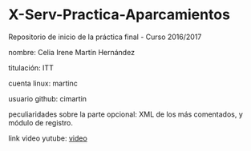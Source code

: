 # X-Serv-Practica-Aparcamientos
Repositorio de inicio de la práctica final - Curso 2016/2017

nombre: Celia Irene Martín Hernández 

titulación: ITT

cuenta linux: martinc

usuario github: cimartin

peculiaridades sobre la parte opcional: XML de los más comentados, y módulo de registro.

link video yutube: [video](https://www.youtube.com/watch?v=InxW8dTyQbc&feature=youtu.be) 
